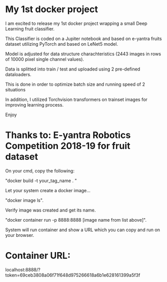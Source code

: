 # My 1st docker project
I am excited to release my 1st docker project wrapping a small Deep Learning fruit classifier.

This Classifier is coded on a Jupiter notebook and based on e-yantra fruits dataset utilizing PyTorch and based on LeNet5 model.

Model is adjusted for data structure charachteristics (2443 images in rows of 10000 pixel single channel values). 

Data is splitted into train / test and uploaded using 2 pre-defined dataloaders. 

This is done in order to optimize batch size and running speed of 2 situations

In addition, I utilized Torchvision transformers on trainset images for improving learning process. 

Enjoy

# Thanks to: E-yantra Robotics Competition 2018-19 for fruit dataset

On your cmd, copy the following:

"docker build -t your_tag_name . "

Let your system create a docker image...

"docker image ls".

Verify image was created and get its name.

"docker container run -p 8888:8888 [image name from list above]".

System will run container and show a URL which you can copy and run on your browser.
# Container URL:
localhost:8888/?token=69ceb3808a06f71f648d975266618a6b1e628161399a5f3f
